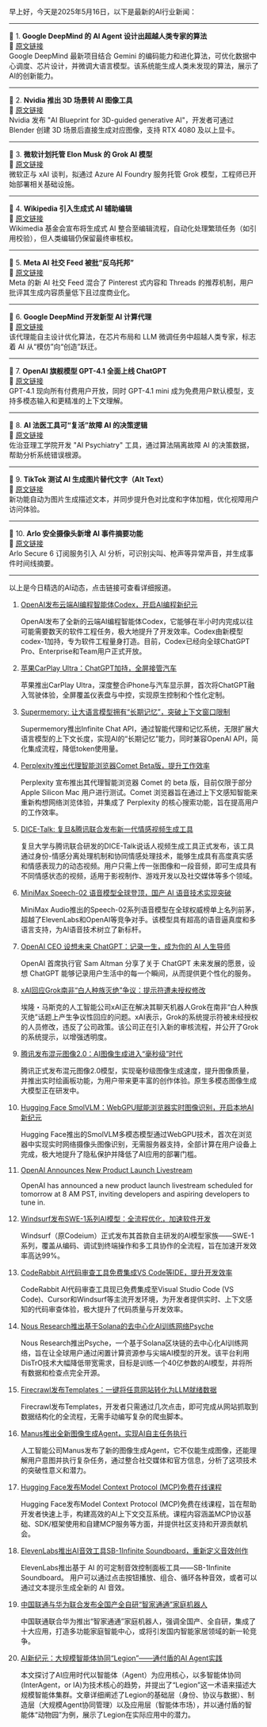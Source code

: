 早上好，今天是2025年5月16日，以下是最新的AI行业新闻：

---

📌 1. **Google DeepMind 的 AI Agent 设计出超越人类专家的算法**  
🔗 [原文链接](https://www.wired.com/story/google-deepminds-ai-agent-dreams-up-algorithms-beyond-human-expertise/)  
Google DeepMind 最新项目结合 Gemini 的编码能力和进化算法，可优化数据中心调度、芯片设计，并微调大语言模型。该系统能生成人类未发现的算法，展示了AI的创新能力。

---

📌 2. **Nvidia 推出 3D 场景转 AI 图像工具**  
🔗 [原文链接](https://www.theverge.com/news/658613/nvidia-ai-blueprint-blender-3d-image-references/)  
Nvidia 发布 "AI Blueprint for 3D-guided generative AI"，开发者可通过 Blender 创建 3D 场景后直接生成对应图像，支持 RTX 4080 及以上显卡。

---

📌 3. **微软计划托管 Elon Musk 的 Grok AI 模型**  
🔗 [原文链接](https://www.theverge.com/notepad-microsoft-newsletter/659535/microsoft-elon-musk-grok-ai-azure-ai-foundry-notepad)  
微软正与 xAI 谈判，拟通过 Azure AI Foundry 服务托管 Grok 模型，工程师已开始部署相关基础设施。

---

📌 4. **Wikipedia 引入生成式 AI 辅助编辑**  
🔗 [原文链接](https://www.theverge.com/ai-artificial-intelligence/659222/wikipedia-generative-ai)  
Wikimedia 基金会宣布将生成式 AI 整合至编辑流程，自动化处理繁琐任务（如引用校验），但人类编辑仍保留最终审核权。

---

📌 5. **Meta AI 社交 Feed 被批“反乌托邦”**  
🔗 [原文链接](https://www.theverge.com/meta/660543/meta-ai-app-social-feed)  
Meta 的新 AI 社交 Feed 混合了 Pinterest 式内容和 Threads 的推荐机制，用户批评其生成内容质量低下且过度商业化。

---

📌 6. **Google DeepMind 开发新型 AI 计算代理**  
🔗 [原文链接](https://www.wired.com/story/google-deepminds-ai-agent-dreams-up-algorithms-beyond-human-expertise/)  
该代理能自主设计优化算法，在芯片布局和 LLM 微调任务中超越人类专家，标志着 AI 从“模仿”向“创造”跃迁。

---

📌 7. **OpenAI 旗舰模型 GPT-4.1 全面上线 ChatGPT**  
🔗 [原文链接](https://www.theverge.com/news/667507/openai-chatgpt-gpt-4-1-ai-model-general-availability)  
GPT-4.1 现向所有付费用户开放，同时 GPT-4.1 mini 成为免费用户默认模型，支持多模态输入和更精准的上下文理解。

---

📌 8. **AI 法医工具可“复活”故障 AI 的决策逻辑**  
🔗 [原文链接](https://gizmodo.com/forensics-tool-reanimates-the-brains-of-ais-that-fail-in-order-to-understand-what-went-wrong-2000596688)  
佐治亚理工学院开发 "AI Psychiatry" 工具，通过算法隔离故障 AI 的决策数据，帮助分析系统错误根源。

---

📌 9. **TikTok 测试 AI 生成图片替代文字（Alt Text）**  
🔗 [原文链接](https://www.theverge.com/news/666632/tiktok-accessibility-ai-generated-alt-text-contrast-bold)  
新功能自动为图片生成描述文本，并同步提升色对比度和字体加粗，优化视障用户访问体验。

---

📌 10. **Arlo 安全摄像头新增 AI 事件摘要功能**  
🔗 [原文链接](https://www.theverge.com/news/664225/arlo-secure-6-video-camera-update-ai)  
Arlo Secure 6 订阅服务引入 AI 分析，可识别尖叫、枪声等异常声音，并生成事件时间线摘要。

---

以上是今日精选的AI动态，点击链接可查看详细报道。

1. [OpenAI发布云端AI编程智能体Codex，开启AI编程新纪元](https://upload.chinaz.com/2025/0517/6388307239674315043697200.png)

    OpenAI发布了全新的云端AI编程智能体Codex，它能够在半小时内完成以往可能需要数天的软件工程任务，极大地提升了开发效率。Codex由新模型codex-1加持，专为软件工程量身打造。目前，Codex已经向全球ChatGPT Pro、Enterprise和Team用户正式开放。


2. [苹果CarPlay Ultra：ChatGPT加持，全屏接管汽车](https://www.chinaz.com/2025/0516/6388300852859026568895422.shtml)

    苹果推出CarPlay Ultra，深度整合iPhone与汽车显示屏，首次将ChatGPT融入驾驶体验，全屏覆盖仪表盘与中控，实现原生控制和个性化定制。


3. [Supermemory: 让大语言模型拥有“长期记忆”，突破上下文窗口限制](https://supermemory.chat/)

    Supermemory推出Infinite Chat API，通过智能代理和记忆系统，无限扩展大语言模型的上下文长度，实现AI的“长期记忆”能力，同时兼容OpenAI API，简化集成流程，降低token使用量。


4. [Perplexity推出代理智能浏览器Comet Beta版，提升工作效率](https://www.chinaz.com/2025/0516/6388300440312570626176635.shtml)

    Perplexity 宣布推出其代理智能浏览器 Comet 的 beta 版，目前仅限于部分 Apple Silicon Mac 用户进行测试。Comet 浏览器旨在通过上下文感知智能来重新构想网络浏览体验，并集成了 Perplexity 的核心搜索功能，旨在提高用户的工作效率。


5. [DICE-Talk: 复旦&腾讯联合发布新一代情感视频生成工具](https://github.com/toto222/DICE-Talk)

    复旦大学与腾讯联合研发的DICE-Talk说话人视频生成工具正式发布，该工具通过身份-情感分离处理机制和协同情感处理技术，能够生成具有高度真实感和情感表现力的动态视频。用户只需上传一张图像和一段音频，即可生成具有不同情感状态的视频，适用于影视制作、游戏开发以及社交媒体等多个领域。


6. [MiniMax Speech-02 语音模型全球登顶，国产 AI 语音技术实现突破](https://www.chinaz.com/2025/0516/6388300369143471147461706.shtml)

    MiniMax Audio推出的Speech-02系列语音模型在全球权威榜单上名列前茅，超越了ElevenLabs和OpenAI等竞争对手。该模型具有超高的语音逼真度和多语言支持，为AI语音技术树立了新标杆。


7. [OpenAI CEO 设想未来 ChatGPT：记录一生，成为你的 AI 人生导师](https://example.com/openai-chatgpt-future)

    OpenAI 首席执行官 Sam Altman 分享了关于 ChatGPT 未来发展的愿景，设想 ChatGPT 能够记录用户生活中的每一个瞬间，从而提供更个性化的服务。


8. [xAI回应Grok南非“白人种族灭绝”争议：提示符遭未授权修改](https://www.chinaz.com/2025/0516/6388300018389003986959136.shtml)

    埃隆・马斯克的人工智能公司xAI正在解决其聊天机器人Grok在南非“白人种族灭绝”话题上产生争议性回应的问题。xAI表示，Grok的系统提示符被未经授权的人员修改，违反了公司政策。该公司正在引入新的审核流程，并公开了Grok的系统提示，以增强透明度。


9. [腾讯发布混元图像2.0：AI图像生成进入“毫秒级”时代](https://hunyuan.tencent.com/)

    腾讯正式发布混元图像2.0模型，实现毫秒级图像生成速度，提升图像质量，并推出实时绘画板功能，为用户带来更丰富的创作体验。原生多模态图像生成大模型正在研发中。


10. [Hugging Face SmolVLM：WebGPU赋能浏览器实时图像识别，开启本地AI新纪元](https://huggingface.co/spaces/webml-community/smolvlm-realtime-webgpu)

    Hugging Face推出的SmolVLM多模态模型通过WebGPU技术，首次在浏览器中实现实时网络摄像头图像识别，无需服务器支持，全部计算在用户设备上完成，极大地提升了隐私保护并降低了AI应用的部署门槛。


11. [OpenAI Announces New Product Launch Livestream](unknown)

    OpenAI has announced a new product launch livestream scheduled for tomorrow at 8 AM PST, inviting developers and aspiring developers to tune in.


12. [Windsurf发布SWE-1系列AI模型：全流程优化，加速软件开发](https://www.chinaz.com/2025/0516/6388299218834302168373567.shtml)

    Windsurf（原Codeium）正式发布其首款自主研发的AI模型家族——SWE-1系列，覆盖从编码、调试到终端操作和多工具协作的全流程，旨在加速开发效率高达99%。


13. [CodeRabbit AI代码审查工具免费集成VS Code等IDE，提升开发效率](https://www.coderabbit.ai/ide)

    CodeRabbit AI代码审查工具现已免费集成至Visual Studio Code (VS Code)、Cursor和Windsurf等主流开发环境，为开发者提供实时、上下文感知的代码审查体验，极大提升了代码质量与开发效率。


14. [Nous Research推出基于Solana的去中心化AI训练网络Psyche](https://www.chinaz.com/2025/0516/6388299162672598674396271.shtml)

    Nous Research推出Psyche，一个基于Solana区块链的去中心化AI训练网络，旨在让全球用户通过闲置计算资源参与尖端AI模型的开发。该平台利用DisTrO技术大幅降低带宽需求，目标是训练一个40亿参数的AI模型，并将所有数据和检查点完全开源。


15. [Firecrawl发布Templates：一键将任意网站转化为LLM就绪数据](https://www.chinaz.com/2025/0516/1613448.shtml)

    Firecrawl发布Templates，开发者只需通过几次点击，即可完成从网站抓取到数据结构化的全流程，无需手动编写复杂的爬虫脚本。


16. [Manus推出全新图像生成Agent，实现AI自主任务执行](https://www.chinaz.com/2025/0516/6388298913410839235074453.png)

    人工智能公司Manus发布了新的图像生成Agent，它不仅能生成图像，还能理解用户意图并执行复杂任务，通过整合社交媒体和官方信息，分析了这项技术的突破性意义和潜力。


17. [Hugging Face发布Model Context Protocol (MCP)免费在线课程](https://huggingface.co/learn/mcp-course/unit0/introduction)

    Hugging Face发布Model Context Protocol (MCP)免费在线课程，旨在帮助开发者快速上手，构建高效的AI上下文交互系统。课程内容涵盖MCP协议基础、SDK/框架使用和自建MCP服务等方面，并提供社区支持和开源贡献机会。


18. [ElevenLabs推出AI音效工具SB-1Infinite Soundboard，重新定义音效创作](https://upload.chinaz.com/2025/0516/6388298781190687712358771.png)

    ElevenLabs推出基于 AI 的可定制音效控制面板工具——SB-1Infinite Soundboard。 用户可以通过点击按钮播放、组合、循环各种音效，或者可以通过文本提示生成全新的 AI 音效。


19. [中国联通与华为联合发布全国产全自研“智家通通”家庭机器人]()

    中国联通联合华为推出“智家通通”家庭机器人，强调全国产、全自研，集成了十大应用，打造多功能家庭智能中心，或将引发国内智能家居领域的新一轮竞争。


20. [AI新纪元：大规模智能体协同“Legion”——通付盾的AI Agent实践](https://www.chinaz.com/2024/0516/1604811.shtml)

    本文探讨了AI应用时代以智能体（Agent）为应用核心，以多智能体协同(InterAgent，or IA)为技术核心的趋势，并提出了“Legion”这一术语来描述大规模智能体集群。文章详细阐述了Legion的基础层（身份、协议与数据）、制造层（大规模Agent协同管理）以及应用层（智能体市场），并以通付盾的智能体“动物园”为例，展示了Legion在实际应用中的潜力。


